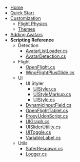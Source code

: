 <!-- docs/_sidebar.md -->

* [Home](/)
* [Quick Start](QUICKSTART.md)
* [Customization](CUSTOMIZATION.md)
  * [Flight Physics](FlightPhysics.md)
  * [Themes](Themes.md)
* [Adding Avatars](ADDINGAVATARS.md)
* **Scripting Reference**
  * Detection
    * [AvatarListLoader.cs](ScriptReference/Detection/AvatarListLoader.md)
    * [AvatarDetection.cs](ScriptReference/Detection/AvatarDetection.md)
  * Flight
    * [OpenFlight.cs](ScriptReference/Flight/OpenFlight.md)
    * [WingFlightPlusGlide.cs](ScriptReference/Flight/WingFlightPlusGlide.md)
  * UI
    * UI Styler
      * [UIStyler.cs](ScriptReference/UI/UIStyler/UIStyler.md)
      * [UIStyleMarkup.cs](ScriptReference/UI/UIStyler/UIStyleMarkup.md)
      * [UIStyle.cs](ScriptReference/UI/UIStyler/UIStyle.md)
    * [DynamicInputField.cs](ScriptReference/UI/DynamicInputField.md)
    * [OpenFlightTablet.cs](ScriptReference/UI/OpenFlightTablet.md)
    * [ProxyUdonScript.cs](ScriptReference/UI/ProxyUdonScript.md)
    * [UIGraph.cs](ScriptReference/UI/UIGraph.md)
    * [UISliderUtility.cs](ScriptReference/UI/UISliderUtility.md)
    * [UIToggle.cs](ScriptReference/UI/UIToggle.md)
    * [VariableLabel.cs](ScriptReference/UI/VariableLabel.md)
  * Utils
    * [SaferRespawn.cs](ScriptReference/Utils/SaferRespawn.md)
    * [Logger.cs](ScriptReference/Utils/Logger.md)
<!-- * [Old Readme](READMEOLD.md) -->
